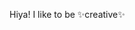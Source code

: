 Hiya! I like to be ✨creative✨

<!---
204870/204870 is a ✨ special ✨ repository because its `README.md` (this file) appears on your GitHub profile.
You can click the Preview link to take a look at your changes.
--->
